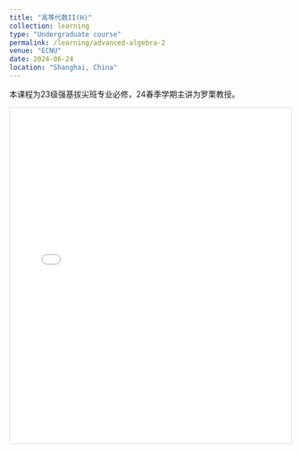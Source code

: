 ```yaml
---
title: "高等代数II(H)"
collection: learning
type: "Undergraduate course"
permalink: /learning/advanced-algebra-2
venue: "ECNU"
date: 2024-06-24
location: "Shanghai, China"
---
```


本课程为23级强基拔尖班专业必修，24春季学期主讲为罗栗教授。

<iframe 
  src="/files/advanced algebra 2.pdf" 
  width="100%" 
  height="600px"
  style="border:1px solid #ddd"
>
  <p>您的浏览器不支持PDF预览，请<a href="/files/manifold.pdf">下载文件</a></p>
</iframe>

